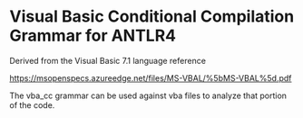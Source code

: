 # Visual Basic Conditional Compilation Grammar for ANTLR4

Derived from the Visual Basic 7.1 language reference

https://msopenspecs.azureedge.net/files/MS-VBAL/%5bMS-VBAL%5d.pdf

The vba_cc grammar can be used against vba files to analyze that portion of the code.
